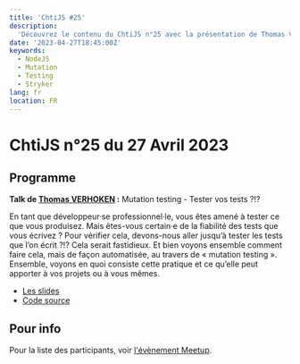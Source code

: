 ```yaml
---
title: 'ChtiJS #25'
description:
  'Découvrez le contenu du ChtiJS n°25 avec la présentation de Thomas VERHOKEN.'
date: '2023-04-27T18:45:00Z'
keywords:
  - NodeJS
  - Mutation
  - Testing
  - Stryker
lang: fr
location: FR
---
```


# ChtiJS n°25 du 27 Avril 2023

## Programme

**Talk de [Thomas VERHOKEN](https://github.com/tverhoken) :** Mutation testing -
Tester vos tests ?!?

En tant que développeur·se professionnel·le, vous êtes amené à tester ce que
vous produisez. Mais êtes-vous certain·e de la fiabilité des tests que vous
écrivez ? Pour vérifier cela, devons-nous aller jusqu’à tester les tests que
l’on écrit ?!? Cela serait fastidieux. Et bien voyons ensemble comment faire
cela, mais de façon automatisée, au travers de « mutation testing ». Ensemble,
voyons en quoi consiste cette pratique et ce qu’elle peut apporter à vos projets
ou à vous mêmes.

- [Les slides](https://docs.google.com/presentation/d/1X6XsNnnTdhNSSKeSfKQhsgWlNu7IOjZV9nwssGcBm1I/edit?usp=sharing 'Voir la présentation')
- [Code source](https://github.com/tverhoken/mutation-testing-nodejs-sample 'Voir la source du projet test')

## Pour info

Pour la liste des participants, voir
[l'évènement Meetup](https://www.meetup.com/francejs/events/292749418/).
